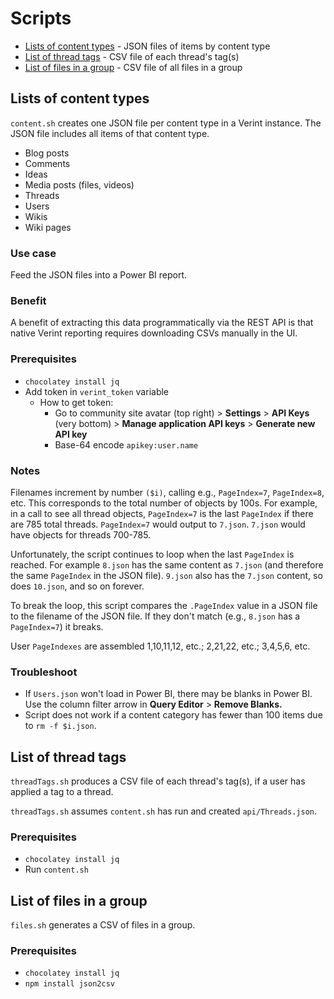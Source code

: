 # Scripts

- [Lists of content types](#content-types) - JSON files of items by content type
- [List of thread tags](#thread-tags) - CSV file of each thread's tag(s)
- [List of files in a group](#files) - CSV file of all files in a group

## Lists of content types

`content.sh` creates one JSON file per content type in a Verint instance. The JSON file includes all items of that content type.

- Blog posts
- Comments
- Ideas
- Media posts (files, videos)
- Threads
- Users
- Wikis
- Wiki pages

### Use case

Feed the JSON files into a Power BI report.

### Benefit

A benefit of extracting this data programmatically via the REST API is that native Verint reporting requires downloading CSVs manually in the UI.

### Prerequisites

- `chocolatey install jq`
- Add token in `verint_token` variable
  - How to get token:
    - Go to community site avatar (top right) > **Settings** > **API Keys** (very bottom) > **Manage application API keys** > **Generate new API key**
    - Base-64 encode `apikey:user.name`

### Notes

Filenames increment by number `($i)`, calling e.g., `PageIndex=7`, `PageIndex=8`, etc. This corresponds to the total number of objects by 100s. For example, in a call to see all thread objects, `PageIndex=7` is the last `PageIndex` if there are 785 total threads. `PageIndex=7` would output to `7.json`. `7.json` would have objects for threads 700-785.

Unfortunately, the script continues to loop when the last `PageIndex` is reached. For example `8.json` has the same content as `7.json` (and therefore the same `PageIndex` in the JSON file). `9.json` also has the `7.json` content, so does `10.json`, and so on forever.

To break the loop, this script compares the `.PageIndex` value in a JSON file to the filename of the JSON file. If they don't match (e.g., `8.json` has a `PageIndex=7`) it breaks.

User `PageIndexes` are assembled 1,10,11,12, etc.; 2,21,22, etc.; 3,4,5,6, etc.

### Troubleshoot

- If `Users.json` won't load in Power BI, there may be blanks in Power BI. Use the column filter arrow in **Query Editor** > **Remove Blanks.**
- Script does not work if a content category has fewer than 100 items due to `rm -f $i.json`.

## List of thread tags

`threadTags.sh` produces a CSV file of each thread's tag(s), if a user has applied a tag to a thread. 

`threadTags.sh` assumes `content.sh` has run and created `api/Threads.json`.

### Prerequisites
- `chocolatey install jq`
- Run `content.sh`

## List of files in a group

`files.sh` generates a CSV of files in a group.

### Prerequisites
- `chocolatey install jq`
- `npm install json2csv`

